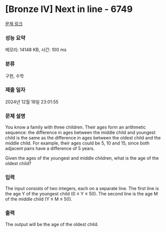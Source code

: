 # [Bronze IV] Next in line - 6749 

[문제 링크](https://www.acmicpc.net/problem/6749) 

### 성능 요약

메모리: 14148 KB, 시간: 100 ms

### 분류

구현, 수학

### 제출 일자

2024년 12월 18일 23:01:55

### 문제 설명

<p>You know a family with three children. Their ages form an arithmetic sequence: the difference in ages between the middle child and youngest child is the same as the difference in ages between the oldest child and the middle child. For example, their ages could be 5, 10 and 15, since both adjacent pairs have a difference of 5 years.</p>

<p>Given the ages of the youngest and middle children, what is the age of the oldest child?</p>

### 입력 

 <p>The input consists of two integers, each on a separate line. The first line is the age Y of the youngest child (0 ≤ Y ≤ 50). The second line is the age M of the middle child (Y ≤ M ≤ 50).</p>

### 출력 

 <p>The output will be the age of the oldest child.</p>


